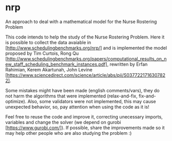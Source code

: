 # nrp
An approach to deal with a mathematical model for the Nurse Rostering Problem

This code intends to help the study of the Nurse Rostering Problem. Here it is possible to collect the data avaiable in [http://www.schedulingbenchmarks.org/nrp/] and is implemented the model proposed by Tim Curtois, Rong Qu [http://www.schedulingbenchmarks.org/papers/computational_results_on_new_staff_scheduling_benchmark_instances.pdf], rewritten by Erfan Rahimian, Kerem Akartunah, John Levine [https://www.sciencedirect.com/science/article/abs/pii/S0377221716307822].

Some mistakes might have been made (english comments/vars), they do not harm the algorithms that were implemented (relax-and-fix, fix-and-optimize). Also, some validators were not implemented, this may cause unexpected behavior, so, pay attention when using the code as it is!

Feel free to reuse the code and improve it, correcting unecessary imports, variables and change the solver (we depend on gurobi [https://www.gurobi.com/]). If possible, share the improvements made so it may help other people who are also studying the problem :)
